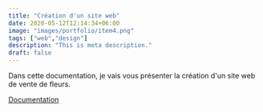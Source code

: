 ```yaml
---
title: "Création d'un site web"
date: 2020-05-12T12:14:34+06:00
image: "images/portfolio/item4.png"
tags: ["web","design"]
description: "This is meta description."
draft: false
---
```



Dans cette documentation, je vais vous présenter la création d'un site web de vente de fleurs.

[Documentation](/modele-cv-original-futuriste.pdf)